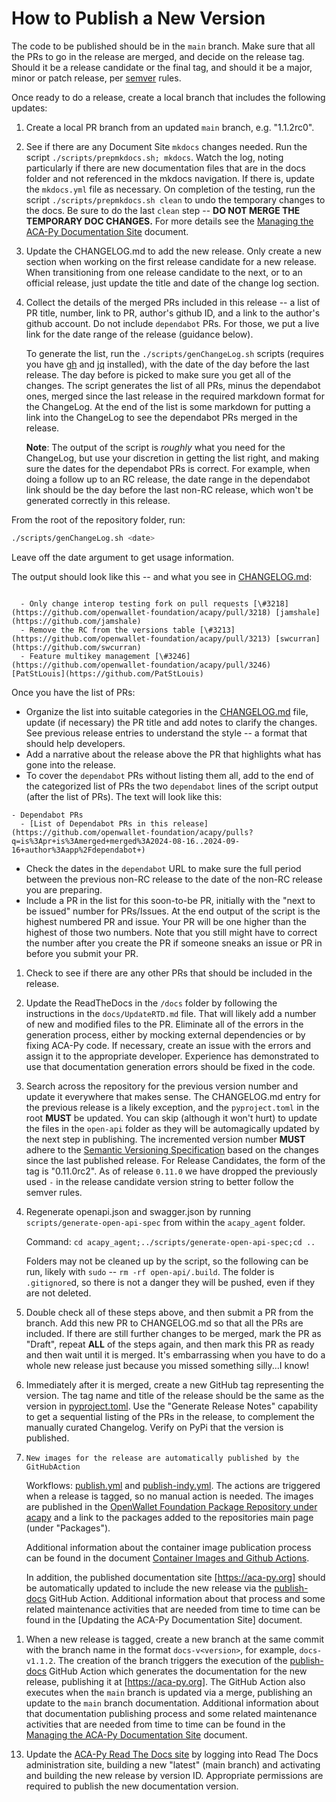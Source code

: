 # How to Publish a New Version

The code to be published should be in the `main` branch. Make sure that all the PRs to go in the release are
merged, and decide on the release tag. Should it be a release candidate or the final tag, and should it be
a major, minor or patch release, per [semver](https://semver.org/) rules.

Once ready to do a release, create a local branch that includes the following updates:

1. Create a local PR branch from an updated `main` branch, e.g. "1.1.2rc0".

2. See if there are any Document Site `mkdocs` changes needed. Run the script
   `./scripts/prepmkdocs.sh; mkdocs`. Watch the log, noting particularly if
   there are new documentation files that are in the docs folder and not
   referenced in the mkdocs navigation. If there is, update the `mkdocs.yml`
   file as necessary. On completion of the testing, run the script
   `./scripts/prepmkdocs.sh clean` to undo the temporary changes to the docs. Be
   sure to do the last `clean` step -- **DO NOT MERGE THE TEMPORARY DOC
   CHANGES.** For more details see the [Managing the ACA-Py Documentation Site] document.

3. Update the CHANGELOG.md to add the new release.  Only create a new section
   when working on the first release candidate for a new release. When
   transitioning from one release candidate to the next, or to an official
   release, just update the title and date of the change log section.

4. Collect the details of the merged PRs included in this release -- a list of
   PR title, number, link to PR, author's github ID, and a link to the author's
   github account. Do not include `dependabot` PRs. For those, we put a live
   link for the date range of the release (guidance below).
   
   To generate the list, run the `./scripts/genChangeLog.sh` scripts (requires you
   have [gh] and [jq] installed), with the date of the day before the last
   release. The day before is picked to make sure you get all of the changes.
   The script generates the list of all PRs, minus the dependabot ones, merged since
   the last release in the required markdown format for the ChangeLog. At the end
   of the list is some markdown for putting a link into the ChangeLog to see the
   dependabot PRs merged in the release.

   **Note**: The output of the script is _roughly_ what you need for the
   ChangeLog, but use your discretion in getting the list right, and making
   sure the dates for the dependabot PRs is correct. For example, when doing a
   follow up to an RC release, the date range in the dependabot link should
   be the day before the last non-RC release, which won't be generated correctly
   in this release.

   [gh]: https://github.com/cli/cli
   [jq]: https://jqlang.github.io/jq/download/

From the root of the repository folder, run:

```bash
./scripts/genChangeLog.sh <date>
```

Leave off the date argument to get usage information.

The output should look like this -- and what you see in [CHANGELOG.md](CHANGELOG.md):

```text

  - Only change interop testing fork on pull requests [\#3218](https://github.com/openwallet-foundation/acapy/pull/3218) [jamshale](https://github.com/jamshale)
  - Remove the RC from the versions table [\#3213](https://github.com/openwallet-foundation/acapy/pull/3213) [swcurran](https://github.com/swcurran)
  - Feature multikey management [\#3246](https://github.com/openwallet-foundation/acapy/pull/3246) [PatStLouis](https://github.com/PatStLouis)

```

Once you have the list of PRs:

- Organize the list into suitable categories in the [CHANGELOG.md](CHANGELOG.md) file, update (if necessary) the PR title and add notes to clarify the changes. See previous release entries to understand the style -- a format that should help developers.
- Add a narrative about the release above the PR that highlights what has gone into the release.
- To cover the `dependabot` PRs without listing them all, add to the end of the
  categorized list of PRs the two `dependabot` lines of the script output (after the list of PRs). The text will look like this:

```text
- Dependabot PRs
  - [List of Dependabot PRs in this release](https://github.com/openwallet-foundation/acapy/pulls?q=is%3Apr+is%3Amerged+merged%3A2024-08-16..2024-09-16+author%3Aapp%2Fdependabot+)
```

- Check the dates in the `dependabot` URL to make sure the full period between the previous non-RC release to the date of the non-RC release you are preparing.
- Include a PR in the list for this soon-to-be PR, initially with the "next to be issued" number for PRs/Issues. At the end output of the script is the highest numbered PR and issue. Your PR will be one higher than the highest of those two numbers. Note that you still might have to correct the number after you create the PR if someone sneaks an issue or PR in before you submit your PR.

1. Check to see if there are any other PRs that should be included in the release.

2. Update the ReadTheDocs in the `/docs` folder by following the instructions in
   the `docs/UpdateRTD.md` file. That will likely add a number of new and modified
   files to the PR. Eliminate all of the errors in the generation process,
   either by mocking external dependencies or by fixing ACA-Py code. If
   necessary, create an issue with the errors and assign it to the appropriate
   developer. Experience has demonstrated to use that documentation generation
   errors should be fixed in the code.

3. Search across the repository for the previous version number and update it
   everywhere that makes sense. The CHANGELOG.md entry for the previous release
   is a likely exception, and the `pyproject.toml` in the root **MUST** be
   updated. You can skip (although it won't hurt) to update the files in the
   `open-api` folder as they will be automagically updated by the next step in
   publishing. The incremented version number **MUST** adhere to the [Semantic
   Versioning
   Specification](https://semver.org/#semantic-versioning-specification-semver)
   based on the changes since the last published release. For Release
   Candidates, the form of the tag is "0.11.0rc2". As of release `0.11.0` we
   have dropped the previously used `-` in the release candidate version string
   to better follow the semver rules.

4. Regenerate openapi.json and swagger.json by running
   `scripts/generate-open-api-spec` from within the `acapy_agent` folder.

   Command: `cd acapy_agent;../scripts/generate-open-api-spec;cd ..`

   Folders may not be cleaned up by the script, so the following can be run, likely with `sudo` -- `rm -rf open-api/.build`. The folder is `.gitignore`d, so there is not a danger they will be pushed, even if they are not deleted.

5.  Double check all of these steps above, and then submit a PR from the branch.
   Add this new PR to CHANGELOG.md so that all the PRs are included.
   If there are still further changes to be merged, mark the PR as "Draft",
   repeat **ALL** of the steps again, and then mark this PR as ready and then
   wait until it is merged. It's embarrassing when you have to do a whole new
   release just because you missed something silly...I know!

6.    Immediately after it is merged, create a new GitHub tag representing the
   version. The tag name and title of the release should be the same as the
   version in [pyproject.toml](https://github.com/openwallet-foundation/acapy/tree/main/pyproject.toml). Use
   the "Generate Release Notes" capability to get a sequential listing of the
   PRs in the release, to complement the manually curated Changelog. Verify on
   PyPi that the version is published.

7.     New images for the release are automatically published by the GitHubAction
   Workflows: [publish.yml] and [publish-indy.yml]. The actions are triggered
   when a release is tagged, so no manual action is needed. The images are
   published in the [OpenWallet Foundation Package Repository under
   acapy](https://github.com/openwallet-foundation/packages?repo_name=acapy)
   and a link to the packages added to the repositories main page (under
   "Packages").

   Additional information about the container image publication process can be
   found in the document [Container Images and Github Actions](docs/deploying/ContainerImagesAndGithubActions.md).

   In addition, the published documentation site [https://aca-py.org] should be automatically updated to include the new release via the [publish-docs] GitHub Action.
   Additional information about that process and some related maintenance activities that are needed from time to time can be found in the [Updating the ACA-Py Documentation Site] document.

[publish.yml]: https://github.com/openwallet-foundation/acapy/blob/main/.github/workflows/publish.yml
[publish-indy.yml]: https://github.com/openwallet-foundation/acapy/blob/main/.github/workflows/publish-indy.yml

1.   When a new release is tagged, create a new branch at the same commit with
    the branch name in the format `docs-v<version>`, for example, `docs-v1.1.2`.
    The creation of the branch triggers the execution of the [publish-docs]
    GitHub Action which generates the documentation for the new release,
    publishing it at [https://aca-py.org]. The GitHub Action also executes when
    the `main` branch is updated via a merge, publishing an update to the `main`
    branch documentation. Additional information about that documentation
    publishing process and some related maintenance activities that are needed
    from time to time can be found in the [Managing the ACA-Py Documentation Site] document.

[publish-docs]: https://github.com/openwallet-foundation/acapy/blob/main/.github/workflows/publish-docs.yml
[Managing the ACA-Py Documentation Site]: Managing-ACA-Py-Doc-Site.md
[https://aca-py.org]: https://aca-py.org

13.  Update the [ACA-Py Read The Docs site] by logging into Read The Docs
    administration site, building a new "latest" (main branch) and activating
    and building the new release by version ID. Appropriate permissions are
    required to publish the new documentation version.

[ACA-Py Read The Docs site]: https://aries-cloud-agent-python.readthedocs.io/en/latest/
